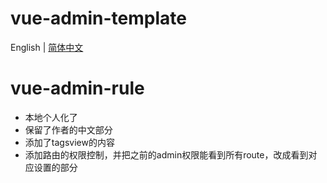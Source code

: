 # vue-admin-template

English | [简体中文](./README-zh.md)

# vue-admin-rule
- 本地个人化了
- 保留了作者的中文部分
- 添加了tagsview的内容
- 添加路由的权限控制，并把之前的admin权限能看到所有route，改成看到对应设置的部分